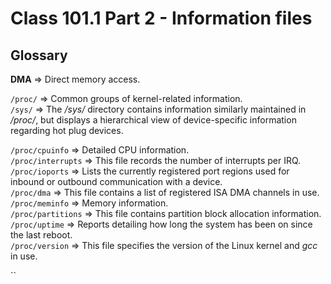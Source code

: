 # Class 101.1 Part 2 - Information files

## Glossary

**DMA** => Direct memory access.   

`/proc/` => Common groups of kernel-related information.  
`/sys/` => The */sys/* directory contains information similarly maintained in */proc/*, but displays a hierarchical view of device-specific information regarding hot plug devices.


`/proc/cpuinfo` => Detailed CPU information.   
`/proc/interrupts` => This file records the number of interrupts per IRQ.      
`/proc/ioports` => Lists the currently registered port regions used for inbound or outbound communication with a device.   
`/proc/dma` => This file contains a list of registered ISA DMA channels in use.   
`/proc/meminfo` => Memory information.   
`/proc/partitions` => This file contains partition block allocation information.   
`/proc/uptime` => Reports detailing how long the system has been on since the last reboot.   
`/proc/version` => This file specifies the version of the Linux kernel and *gcc* in use.   

``